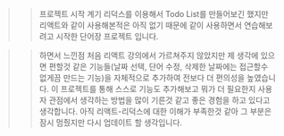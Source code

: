 >> 프로젝트 시작 계기
리덕스를 이용해서 Todo List를 만들어보긴 했지만 리액트와 같이 사용해본적은 아직 없기 때문에 같이 사용하면서 연습해보려고 시작한 단어장 프로젝트 입니다.

>> 하면서 느낀점
처음 리액트 강의에서 가르쳐주지 않았지만 제 생각에 있으면 편할것 같은 기능들(날짜 선택, 단어 수정, 삭제한 날짜에는 접근할수 없게끔 만드는 기능)을 자체적으로 추가하여 전보다 더 편의성을 높였습니다.
이 프로젝트를 통해 스스로 기능도 추가해보고 뭐가 더 필요한지 사용자 관점에서 생각하는 방법을 많이 기른것 같고 좋은 경험을 하고 있다고 생각합니다.
아직 리액트-리덕스에 대한 이해가 부족한것 같아 그 부분은 잠시 멈췄지만 다시 업데이트 할 생각입니다.
